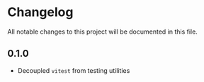 # Changelog

All notable changes to this project will be documented in this file.

## 0.1.0
- Decoupled `vitest` from testing utilities